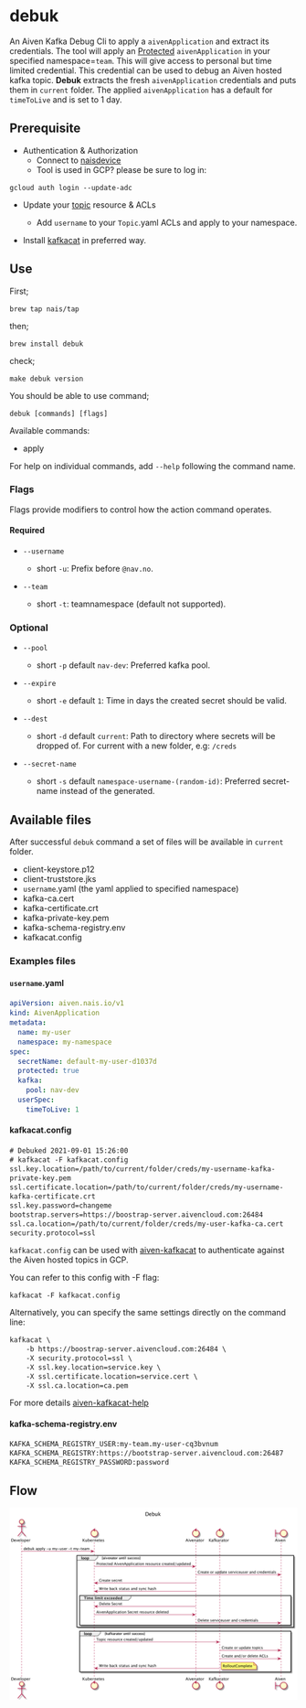 # debuk

An Aiven Kafka Debug Cli to apply a `aivenApplication` and extract its credentials. The tool will apply
an [Protected](https://doc.nais.io/persistence/kafka/#accessing-topics-from-an-application-on-legacy-infrastructure) `aivenApplication`
in your specified namespace=`team`. This will give access to personal but time limited credential. This credential can
be used to debug an Aiven hosted kafka topic. **Debuk** extracts the fresh `aivenApplication` credentials and
puts them in `current` folder. The applied `aivenApplication` has a default for `timeToLive` and is set to 1 day.

## Prerequisite

* Authentication & Authorization
    * Connect to [naisdevice](https://doc.nais.io/device/)
    * Tool is used in GCP? please be sure to log in:

```
gcloud auth login --update-adc
```

* Update your [topic](https://doc.nais.io/persistence/kafka/#creating-topics-and-defining-access) resource & ACLs
    * Add `username` to your `Topic`.yaml ACLs and apply to your namespace.


* Install [kafkacat](https://github.com/edenhill/kcat) in preferred way.

## Use

First;

```
brew tap nais/tap
```

then;

```
brew install debuk  
```


check;

```
make debuk version
```

You should be able to use command;

```
debuk [commands] [flags]
```

Available commands:

- apply

For help on individual commands, add `--help` following the command name.

### Flags

Flags provide modifiers to control how the action command operates.

#### Required

* `--username`
    * short `-u`: Prefix before `@nav.no`.

* `--team`
    * short `-t`: teamnamespace (default not supported).

### Optional

* `--pool`
    * short `-p` default `nav-dev`: Preferred kafka pool.

* `--expire`
    * short `-e` default `1`: Time in days the created secret should be valid.

* `--dest`
    * short `-d` default `current`: Path to directory where secrets will be dropped of. For current with a new folder,
      e.g: `/creds`

* `--secret-name`
    * short `-s` default `namespace-username-(random-id)`: Preferred secret-name instead of the generated.

## Available files

After successful `debuk` command a set of files will be available in `current` folder.

- client-keystore.p12
- client-truststore.jks
- `username`.yaml (the yaml applied to specified namespace)
- kafka-ca.cert
- kafka-certificate.crt
- kafka-private-key.pem
- kafka-schema-registry.env
- kafkacat.config

### Examples files

#### `username`.yaml

```yaml
apiVersion: aiven.nais.io/v1
kind: AivenApplication
metadata:
  name: my-user
  namespace: my-namespace
spec:
  secretName: default-my-user-d1037d
  protected: true
  kafka:
    pool: nav-dev
  userSpec:
    timeToLive: 1
```

#### kafkacat.config

```Properties
# Debuked 2021-09-01 15:26:00
# kafkacat -F kafkacat.config
ssl.key.location=/path/to/current/folder/creds/my-username-kafka-private-key.pem
ssl.certificate.location=/path/to/current/folder/creds/my-username-kafka-certificate.crt
ssl.key.password=changeme
bootstrap.servers=https://boostrap-server.aivencloud.com:26484
ssl.ca.location=/path/to/current/folder/creds/my-user-kafka-ca.cert
security.protocol=ssl
```

`kafkacat.config` can be used with [aiven-kafkacat](https://help.aiven.io/en/articles/2607674-using-kafkacat) to
authenticate against the Aiven hosted topics in GCP.

You can refer to this config with -F flag:

```
kafkacat -F kafkacat.config
```

Alternatively, you can specify the same settings directly on the command line:

```
kafkacat \
    -b https://boostrap-server.aivencloud.com:26484 \
    -X security.protocol=ssl \
    -X ssl.key.location=service.key \
    -X ssl.certificate.location=service.cert \
    -X ssl.ca.location=ca.pem
```

For more details [aiven-kafkacat-help](https://help.aiven.io/en/articles/2607674-using-kafkacat)

#### kafka-schema-registry.env

```Properties
KAFKA_SCHEMA_REGISTRY_USER:my-team.my-user-cq3bvnum
KAFKA_SCHEMA_REGISTRY:https://bootstrap-server.aivencloud.com:26487
KAFKA_SCHEMA_REGISTRY_PASSWORD:password
```

## Flow

![Debuk under the hood](doc/debuk.png)
